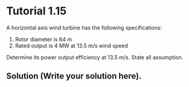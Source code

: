 # Tutorial 1.15

A horizontal axis wind turbine has the following specifications:

1. Rotor diameter is 64 m
1. Rated output is 4 MW at 13.5 m/s wind speed

Determine its power output efficiency at 13.5 m/s.  State all assumption.

## Solution (Write your solution here).
